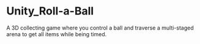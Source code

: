 # Unity_Roll-a-Ball
A 3D collecting game where you control a ball and traverse a multi-staged arena to get all items while being timed.
